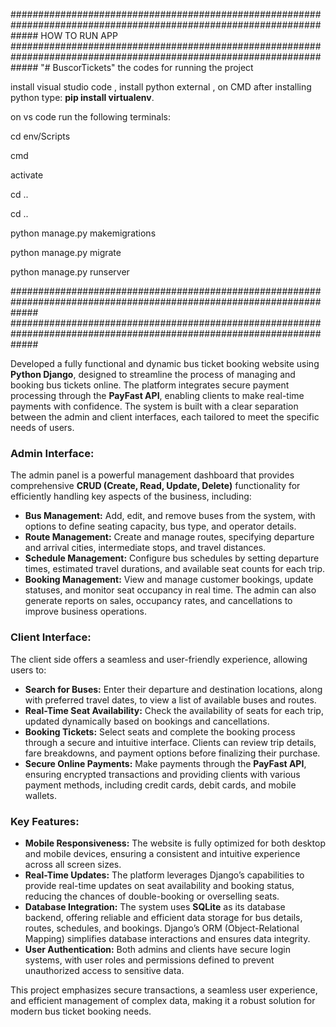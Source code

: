 #####################################################################################################################
HOW TO RUN APP
#####################################################################################################################
"# BuscorTickets" 
the codes for running the project


install visual studio  code ,
install python external ,
on CMD after installing python type: **pip install virtualenv**.


on vs code run the following terminals:


cd env/Scripts

cmd 

activate

cd ..

cd ..

python manage.py makemigrations

python manage.py migrate

python manage.py runserver

#####################################################################################################################
#####################################################################################################################




Developed a fully functional and dynamic bus ticket booking website using **Python Django**, designed to streamline the process of managing and booking bus tickets online. The platform integrates secure payment processing through the **PayFast API**, enabling clients to make real-time payments with confidence. The system is built with a clear separation between the admin and client interfaces, each tailored to meet the specific needs of users.

### Admin Interface:  
The admin panel is a powerful management dashboard that provides comprehensive **CRUD (Create, Read, Update, Delete)** functionality for efficiently handling key aspects of the business, including:  
- **Bus Management:** Add, edit, and remove buses from the system, with options to define seating capacity, bus type, and operator details.  
- **Route Management:** Create and manage routes, specifying departure and arrival cities, intermediate stops, and travel distances.  
- **Schedule Management:** Configure bus schedules by setting departure times, estimated travel durations, and available seat counts for each trip.  
- **Booking Management:** View and manage customer bookings, update statuses, and monitor seat occupancy in real time. The admin can also generate reports on sales, occupancy rates, and cancellations to improve business operations.

### Client Interface:  
The client side offers a seamless and user-friendly experience, allowing users to:  
- **Search for Buses:** Enter their departure and destination locations, along with preferred travel dates, to view a list of available buses and routes.  
- **Real-Time Seat Availability:** Check the availability of seats for each trip, updated dynamically based on bookings and cancellations.  
- **Booking Tickets:** Select seats and complete the booking process through a secure and intuitive interface. Clients can review trip details, fare breakdowns, and payment options before finalizing their purchase.  
- **Secure Online Payments:** Make payments through the **PayFast API**, ensuring encrypted transactions and providing clients with various payment methods, including credit cards, debit cards, and mobile wallets.  

### Key Features:  
- **Mobile Responsiveness:** The website is fully optimized for both desktop and mobile devices, ensuring a consistent and intuitive experience across all screen sizes.  
- **Real-Time Updates:** The platform leverages Django’s capabilities to provide real-time updates on seat availability and booking status, reducing the chances of double-booking or overselling seats.  
- **Database Integration:** The system uses **SQLite** as its database backend, offering reliable and efficient data storage for bus details, routes, schedules, and bookings. Django’s ORM (Object-Relational Mapping) simplifies database interactions and ensures data integrity.  
- **User Authentication:** Both admins and clients have secure login systems, with user roles and permissions defined to prevent unauthorized access to sensitive data.  

This project emphasizes secure transactions, a seamless user experience, and efficient management of complex data, making it a robust solution for modern bus ticket booking needs.
